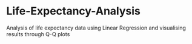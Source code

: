 # Life-Expectancy-Analysis
Analysis of life expectancy data using Linear Regression and visualising results through Q-Q plots
